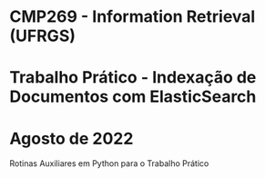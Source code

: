 # CMP269 - Information Retrieval (UFRGS)
# Trabalho Prático - Indexação de Documentos com ElasticSearch
# Agosto de 2022

Rotinas Auxiliares em Python para o Trabalho Prático
